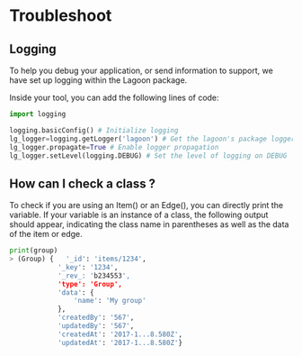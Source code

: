 # Troubleshoot

## Logging

To help you debug your application, or send information to support, we have set up logging within the Lagoon package.

Inside your tool, you can add the following lines of code:

```python
import logging

logging.basicConfig() # Initialize logging
lg_logger=logging.getLogger('lagoon') # Get the lagoon's package logger
lg_logger.propagate=True # Enable logger propagation
lg_logger.setLevel(logging.DEBUG) # Set the level of logging on DEBUG
```

## How can I check a class ?

To check if you are using an Item() or an Edge(), you can directly print the variable. If your variable is an instance of a class, the following output should appear, indicating the class name in parentheses as well as the data of the item or edge.
```python
print(group)
> (Group) {   '_id': 'items/1234',
            '_key': '1234',
            '_rev_: 'b234553',
            'type': 'Group',
            'data': {
                'name': 'My group'
            },
            'createdBy': '567',
            'updatedBy': '567',
            'createdAt': '2017-1...8.580Z',
            'updatedAt': '2017-1...8.580Z'}
```

